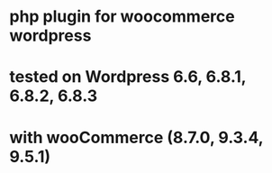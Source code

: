 # php plugin for woocommerce wordpress
# tested on Wordpress 6.6, 6.8.1, 6.8.2, 6.8.3 
#   with wooCommerce (8.7.0, 9.3.4, 9.5.1)
